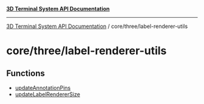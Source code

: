 [**3D Terminal System API Documentation**](../../../README.md)

***

[3D Terminal System API Documentation](../../../README.md) / core/three/label-renderer-utils

# core/three/label-renderer-utils

## Functions

- [updateAnnotationPins](functions/updateAnnotationPins.md)
- [updateLabelRendererSize](functions/updateLabelRendererSize.md)

